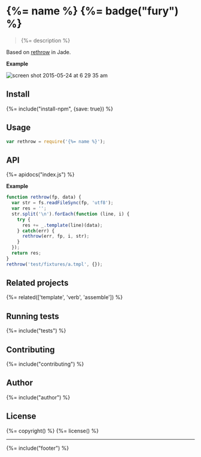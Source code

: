 # {%= name %} {%= badge("fury") %}

> {%= description %}

Based on [rethrow] in Jade.

**Example**

![screen shot 2015-05-24 at 6 29 35 am](https://cloud.githubusercontent.com/assets/383994/7787511/a8b8ab90-01de-11e5-9210-709d19a88223.png)

## Install
{%= include("install-npm", {save: true}) %}

## Usage

```js
var rethrow = require('{%= name %}');
```

## API
{%= apidocs("index.js") %}

**Example**

```js
function rethrow(fp, data) {
  var str = fs.readFileSync(fp, 'utf8');
  var res = '';
  str.split('\n').forEach(function (line, i) {
    try {
      res += _.template(line)(data);
    } catch(err) {
      rethrow(err, fp, i, str);
    }
  });
  return res;
}
rethrow('test/fixtures/a.tmpl', {});
```

## Related projects
{%= related(['template', 'verb', 'assemble']) %}  

## Running tests
{%= include("tests") %}

## Contributing
{%= include("contributing") %}

## Author
{%= include("author") %}

## License
{%= copyright() %}
{%= license() %}

***

{%= include("footer") %}

[rethrow]: https://github.com/jadejs/jade/blob/f2a18826a13d52e4038534043dd78f1c3723fa2c/lib/runtime.js#L202